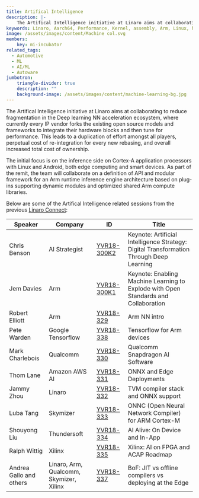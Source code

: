 ```yaml
---
title: Artifical Intelligence
description: |-
    The Artifical Intelligence initiative at Linaro aims at collaborating to reduce fragmentation in the Deep learning NN acceleration ecosystem, where currently every IP vendor forks the existing open source models and frameworks to integrate their hardware blocks and then tune for performance. 
keywords: Linaro, Aarch64, Performance, Kernel, assembly, Arm, Linux, hardware
image: /assets/images/content/Machine col.svg
members:
    key: mi-incubator
related_tags:
  - Automotive
  - ML
  - AI/ML
  - Autoware
jumbotron:
    triangle-divider: true
    description: ""
    background-image: /assets/images/content/machine-learning-bg.jpg
---
```

The Artifical Intelligence initiative at Linaro aims at collaborating to reduce fragmentation in the Deep learning NN acceleration ecosystem, where currently every IP vendor forks the existing open source models and frameworks to integrate their hardware blocks and then tune for performance. This leads to a duplication of effort amongst all players, perpetual cost of re-integration for every new rebasing, and overall increased total cost of ownership.

The initial focus is on the inference side on Cortex-A application processors with Linux and Android, both edge computing and  smart devices. As part of the remit, the team will collaborate on a definition of API and modular framework for an Arm runtime inference engine architecture based on plug-ins supporting dynamic modules and optimized shared Arm compute libraries.

Below are some of the Artifical Intelligence related sessions from the previous [Linaro Connect](https://connect.linaro.org): 

|Speaker|Company|ID|Title|
|-------|-------|--|-----|
|Chris Benson|AI Strategist|[YVR18- 300K2](https://youtu.be/bYSwYkmQJVo?t=1s)|Keynote: Artificial Intelligence Strategy: Digital Transformation Through Deep Learning|
|Jem Davies|Arm|[YVR18-300K1](https://youtu.be/bYSwYkmQJVo?t=31m15s)|Keynote: Enabling Machine Learning to Explode with Open Standards and Collaboration|
|Robert Elliott|Arm|[YVR18-329](https://www.youtube.com/watch?v=te-rJ5BVrtw)|Arm NN intro|
|Pete Warden|Google Tensorflow|[YVR18-338](https://www.youtube.com/watch?v=xYtw7fN2C88)|Tensorflow for Arm devices|
|Mark Charlebois|Qualcomm|[YVR18-330](https://www.youtube.com/watch?v=MgyfmaYhtLU)|Qualcomm Snapdragon AI Software|
|Thom Lane|Amazon AWS AI|[YVR18-331](https://www.youtube.com/watch?v=BDWlIew5pfo)|ONNX and Edge Deployments|
|Jammy Zhou|Linaro|[YVR18-332](https://www.youtube.com/watch?v=daYr4tpncFo)|TVM compiler stack and ONNX support|
|Luba Tang|Skymizer|[YVR18-333](https://www.youtube.com/watch?v=BDWlIew5pfo)|ONNC (Open Neural Network Compiler) for ARM Cortex-M|
|Shouyong Liu|Thundersoft|[YVR18-334](https://www.youtube.com/watch?v=CoBhUS9SL4U)|AI Alive: On Device and In-App|
|Ralph Wittig|Xilinx|[YVR18-335](https://www.youtube.com/watch?v=FimBHlcfhxA)|Xilinx: AI on FPGA and ACAP Roadmap|
|Andrea Gallo and others|Linaro, Arm, Qualcomm, Skymizer, Xilinx|[YVR18-337](https://www.youtube.com/watch?v=igH_OMSeIPI)|BoF: JIT vs offline compilers vs deploying at the Edge|

